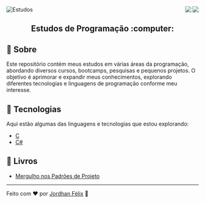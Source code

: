 <img alt="Estudos" src="https://user-images.githubusercontent.com/46610114/118693618-9a594b80-b7e1-11eb-826b-a06c125022c9.png" />

<a href="https://badges.pufler.dev">
<img align="right" src="https://badges.pufler.dev/visits/jordhanfelix/estudos">
</a> 
<a href="https://opensource.org/licenses/MIT">
<img align="right" src="https://img.shields.io/npm/l/express">
</a>

<br/>

<h2 align="center">
  Estudos de Programação :computer:
</h2>

## :page_facing_up: Sobre

Este repositório contém meus estudos em várias áreas da programação, abordando diversos cursos, bootcamps, pesquisas e pequenos projetos. O objetivo é aprimorar e expandir meus conhecimentos, explorando diferentes tecnologias e linguagens de programação conforme meu interesse.

## :wrench: Tecnologias

Aqui estão algumas das linguagens e tecnologias que estou explorando:

- [C](https://github.com/JordhanFelix/estudos/tree/main/C)
- [C#](https://github.com/JordhanFelix/estudos/tree/main/Csharp)

## :wrench: Livros
- [Mergulho nos Padrões de Projeto](https://refactoring.guru/pt-br/design-patterns/book)

---

Feito com :heart: por [Jordhan Félix](https://github.com/JordhanFelix) :wave:
